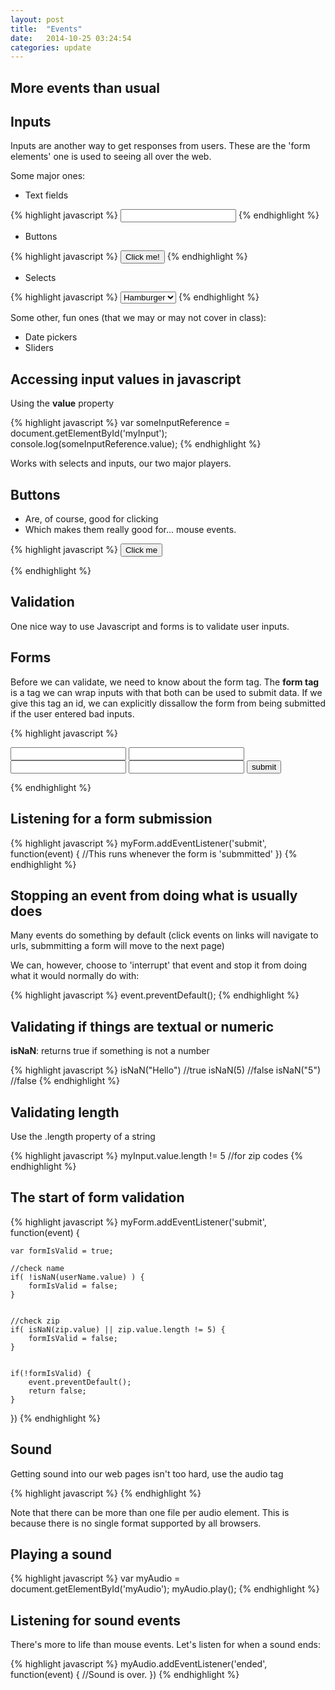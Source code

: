 ```yaml
---
layout: post
title:  "Events"
date:   2014-10-25 03:24:54
categories: update
---
```


More events than usual
---------------------------

Inputs
---------------------------

Inputs are another way to get responses from users. These are the 'form elements' one is used to seeing all over the web.

Some major ones:

- Text fields

{% highlight javascript %}
<input id='someId'></input>
{% endhighlight %}

- Buttons

{% highlight javascript %}
<input id='someId' type='button' value='Click me!'></input>
{% endhighlight %}


- Selects

{% highlight javascript %}
<select id='someId'>
	<option value="hamburger">Hamburger</option>
	<option value="hotdog">Hotdog</option>
</select>
{% endhighlight %}


Some other, fun ones (that we may or may not cover in class):

- Date pickers
- Sliders

Accessing input values in javascript
--------------------------

Using the **value** property

{% highlight javascript %}
var someInputReference = document.getElementById('myInput');
console.log(someInputReference.value);
{% endhighlight %}


Works with selects and inputs, our two major players.

Buttons
--------------------------

- Are, of course, good for clicking
- Which makes them really good for... mouse events.

{% highlight javascript %}
<input type='button' id='myButton' value='Click me'></input>
<script>
	var buttonRef = document.getElementById('myButton');

	myButton.addEventListener('click', function(event) {
		//This runs whenever our button is clicked
		//In programmer terms that is 'neat'
	})
</script>
{% endhighlight %}


Validation
---------------------------

One nice way to use Javascript and forms is to validate user inputs.

Forms
--------------------------

Before we can validate, we need to know about the form tag.
The **form tag** is a tag we can wrap inputs with that both can be used to submit data. If we give this tag an id, we can explicitly dissallow the form from being submitted if the user entered bad inputs.

{% highlight javascript %}
<!-- for testing purposes, this is set to 'google', but really should be a backend script -->
<form action="www.google.com" id="myForm">
	<input id="userName"></input>
	<input id="zip"></input>
	<input id="email"></input>
	<input id="phone"></input>
	<input type="submit" value="submit" />
</form>
{% endhighlight %}


Listening for a form submission
---------------------------

{% highlight javascript %}
myForm.addEventListener('submit', function(event) {
	//This runs whenever the form is 'submmitted'
})
{% endhighlight %}


Stopping an event from doing what is usually does
---------------------------

Many events do something by default (click events on links will navigate to urls, submmitting a form will move to the next page)

We can, however, choose to 'interrupt' that event and stop it from doing what it would normally do with:

{% highlight javascript %}
event.preventDefault();
{% endhighlight %}


Validating if things are textual or numeric
--------------------------

**isNaN**: returns true if something is not a number

{% highlight javascript %}
isNaN("Hello") //true
isNaN(5) //false
isNaN("5") //false
{% endhighlight %}


Validating length
---------------------------

Use the .length property of a string

{% highlight javascript %}
myInput.value.length != 5 //for zip codes
{% endhighlight %}


The start of form validation
---------------------------

{% highlight javascript %}
myForm.addEventListener('submit', function(event) {
				
	var formIsValid = true;

	//check name
	if( !isNaN(userName.value) ) {
		formIsValid = false;
	}


	//check zip
	if( isNaN(zip.value) || zip.value.length != 5) {
		formIsValid = false;
	}


	if(!formIsValid) {
		event.preventDefault();
    	return false;
	}
})
{% endhighlight %}


Sound
---------------------------

Getting sound into our web pages isn't too hard, use the audio tag

{% highlight javascript %}
<audio id="myAudio">
  <source src="horse.wav" type="audio/wav">
  <source src="horse.mp3" type="audio/mpeg">
</audio>
{% endhighlight %}


Note that there can be more than one file per audio element. This is because there is no single format supported by all browsers.

Playing a sound
----------------------------

{% highlight javascript %}
var myAudio = document.getElementById('myAudio');
myAudio.play();
{% endhighlight %}


Listening for sound events
----------------------------

There's more to life than mouse events.
Let's listen for when a sound ends:

{% highlight javascript %}
myAudio.addEventListener('ended', function(event) {
	//Sound is over.
})
{% endhighlight %}